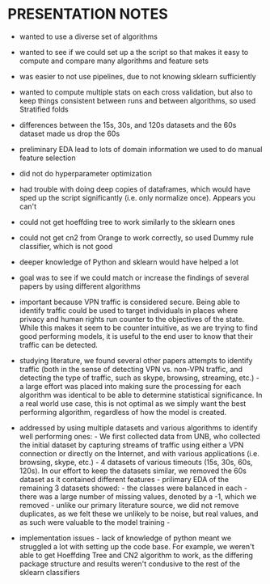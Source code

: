 # PRESENTATION NOTES

- wanted to use a diverse set of algorithms
- wanted to see if we could set up a the script so that makes it easy to compute and compare many algorithms and feature sets
- was easier to not use pipelines, due to not knowing sklearn sufficiently
- wanted to compute multiple stats on each cross validation, but also to keep things consistent between runs and between algorithms, so used Stratified folds

- differences between the 15s, 30s, and 120s datasets and the 60s dataset made us drop the 60s
- preliminary EDA lead to lots of domain information we used to do manual feature selection

* did not do hyperparameter optimization
* had trouble with doing deep copies of dataframes, which would have sped up the script significantly (i.e. only normalize once). Appears you can't
* could not get hoeffding tree to work similarly to the sklearn ones
* could not get cn2 from Orange to work correctly, so used Dummy rule classifier, which is not good

* deeper knowledge of Python and sklearn would have helped a lot

- goal was to see if we could match or increase the findings of several papers by using different algorithms
- important because VPN traffic is considered secure. Being able to identify traffic could be used to target individuals in places where privacy and human rights run counter to the objectives of the state. While this makes it seem to be counter intuitive, as we are trying to find good performing models, it is useful to the end user to know that their traffic can be detected.
- studying literature, we found several other papers attempts to identify traffic (both in the sense of detecting VPN vs. non-VPN traffic, and detecting the type of traffic, such as skype, browsing, streaming, etc.) - a large effort was placed into making sure the processing for each algorithm was identical to be able to determine statistical significance. In a real world use case, this is not optimal as we simply want the best performing algorithm, regardless of how the model is created.
- addressed by using multiple datasets and various algorithms to identify well performing ones: - We first collected data from UNB, who collected the initial dataset by capturing streams of traffic using either a VPN connection or directly on the Internet, and with various applications (i.e. browsing, skype, etc.) - 4 datasets of various timeouts (15s, 30s, 60s, 120s). In our effort to keep the datasets similar, we removed the 60s dataset as it contained different features - prilimary EDA of the remaining 3 datasets showed: - the classes were balanced in each - there was a large number of missing values, denoted by a -1, which we removed - unlike our primary literature source, we did not remove duplicates, as we felt these we unlikely to be noise, but real values, and as such were valuable to the model training -

- implementation issues - lack of knowledge of python meant we struggled a lot with setting up the code base. For example, we weren't able to get Hoeffding Tree and CN2 algorithm to work, as the differing package structure and results weren't condusive to the rest of the sklearn classifiers
